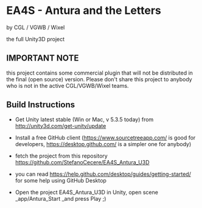 EA4S - Antura and the Letters
=================

by CGL / VGWB / Wixel

the full Unity3D project

## IMPORTANT NOTE ##

this project contains some commercial plugin that will not be distributed in the final (open source) version.
Please don't share this project to anybody who is not in the active CGL/VGWB/Wixel teams.


## Build Instructions ##

- Get Unity latest stable (Win or Mac, v 5.3.5 today) from http://unity3d.com/get-unity/update

- Install a free GitHub client (https://www.sourcetreeapp.com/ is good for developers, https://desktop.github.com/ is a simpler one for anybody)

- fetch the project from this repository https://github.com/StefanoCecere/EA4S_Antura_U3D

- you can read https://help.github.com/desktop/guides/getting-started/ for some help using GitHub Desktop

- Open the project EA4S_Antura_U3D in Unity, open scene _app/Antura_Start _and press Play ;)